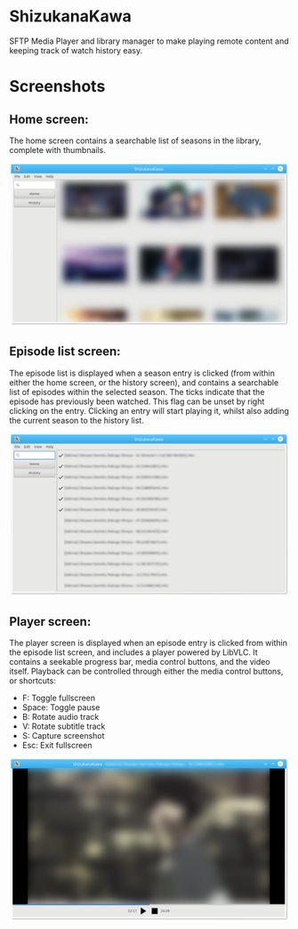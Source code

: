 # ShizukanaKawa
SFTP Media Player and library manager to make playing remote content and keeping track of watch history easy.

# Screenshots

## Home screen:

The home screen contains a searchable list of seasons in the library, complete with thumbnails.


![Screenshot](https://github.com/Cloaked9000/ShizukanaKawa/blob/master/screenshots/home_window.jpg?raw=true "Home Screen")

## Episode list screen:

The episode list is displayed when a season entry is clicked (from within either the home screen, or the history screen), and contains a searchable list of episodes within the selected season. The ticks indicate that the episode has previously been watched. This flag can be unset by right clicking on the entry. Clicking an entry will start playing it, whilst also adding the current season to the history list.


![Screenshot](https://github.com/Cloaked9000/ShizukanaKawa/blob/master/screenshots/season_list.jpg?raw=true "Episode Screen")

## Player screen:

The player screen is displayed when an episode entry is clicked from within the episode list screen, and includes a player powered by LibVLC. It contains a seekable progress bar, media control buttons, and the video itself. Playback can be controlled through either the media control buttons, or shortcuts:

- F: Toggle fullscreen
- Space: Toggle pause
- B: Rotate audio track
- V: Rotate subtitle track
- S: Capture screenshot
- Esc: Exit fullscreen

![Screenshot](https://github.com/Cloaked9000/ShizukanaKawa/blob/master/screenshots/player_window.jpg?raw=true "Player Screen")
